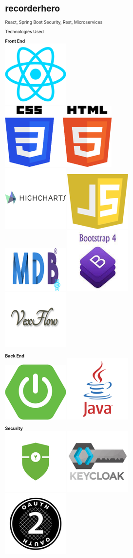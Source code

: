# recorderhero
React, Spring Boot Security, Rest, Microservices

Technologies Used

<b>Front End</b>
</br>
<img src="/TechnologiesUsedImages/Reactjs-icon-vector-01.svg" width="200" height="200">
<img src="/TechnologiesUsedImages/CSS3_and_HTML5_logos_and_wordmarks.svg" width="350" height="200">
<img src="/TechnologiesUsedImages/highcharts.png" width="200" height="200" >
<img src="/TechnologiesUsedImages/javascript-seeklogo.com.svg" width="200" height="180">
<img src="/TechnologiesUsedImages/mdbreact.png" width="200" height="140">
<img src="/TechnologiesUsedImages/bootstrap.jpg" width="200" height="200">
<img src="/TechnologiesUsedImages/vexflow.PNG" width="200" height="180">
</br></br>
<b>Back End</b></br>
<img src="/TechnologiesUsedImages/springboot.png" width="200" height="180">
<img src="/TechnologiesUsedImages/java.svg" width="200" height="200">
</br></br>
<b>Security</b></br>
<img src="/TechnologiesUsedImages/spring_security.png" width="200" height="200">
<img src="/TechnologiesUsedImages/keycloak.png" width="200" height="200" >
<img src="/TechnologiesUsedImages/oauth2_logo.svg" width="200" height="200">


